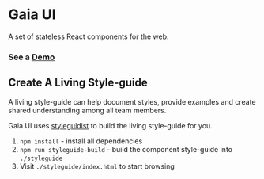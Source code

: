 # Gaia UI

A set of stateless React components for the web.

### See a [Demo](https://robinlu0705.github.io/gaia-ui/styleguide/)

## Create A Living Style-guide

A living style-guide can help document styles, provide examples and create shared understanding among all team members.

Gaia UI uses [styleguidist](https://github.com/styleguidist/react-styleguidist) to build the living style-guide for you.

1. `npm install` - install all dependencies
2. `npm run styleguide-build` - build the component style-guide into `./styleguide`
3. Visit `./styleguide/index.html` to start browsing
